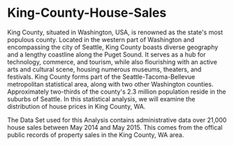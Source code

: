 # King-County-House-Sales
King County, situated in Washington, USA, is renowned as the state's most populous county. Located in the western part of Washington and encompassing the city of Seattle, King County boasts diverse geography and a lengthy coastline along the Puget Sound. It serves as a hub for technology, commerce, and tourism, while also flourishing with an active arts and cultural scene, housing numerous museums, theaters, and festivals. King County forms part of the Seattle-Tacoma-Bellevue metropolitan statistical area, along with two other Washington counties. Approximately two-thirds of the county's 2.3 million population reside in the suburbs of Seattle. In this statistical analysis, we will examine the distribution of house prices in King County, WA.

The Data Set used for this Analysis contains administrative data over 21,000 house sales between May 2014 and May 2015. This comes from the offical public records of property sales in the King County, WA area.
